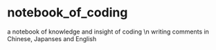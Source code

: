 # notebook_of_coding
a notebook of knowledge and insight of coding \n
writing comments in Chinese, Japanses and English
